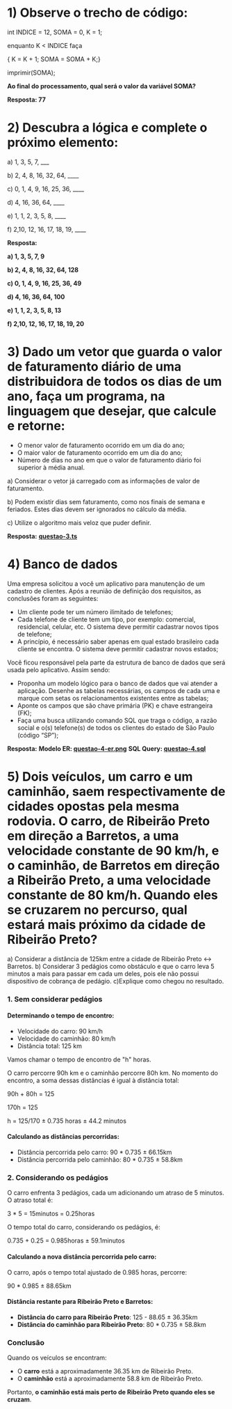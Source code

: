 # 1) Observe o trecho de código:

int INDICE = 12, SOMA = 0, K = 1;

enquanto K < INDICE faça

{ K = K + 1; SOMA = SOMA + K;}

imprimir(SOMA);


**Ao final do processamento, qual será o valor da variável SOMA?**

**Resposta: 77**

# 2) Descubra a lógica e complete o próximo elemento:

a) 1, 3, 5, 7, ___

b) 2, 4, 8, 16, 32, 64, ____

c) 0, 1, 4, 9, 16, 25, 36, ____

d) 4, 16, 36, 64, ____

e) 1, 1, 2, 3, 5, 8, ____

f) 2,10, 12, 16, 17, 18, 19, ____

**Resposta:**

**a) 1, 3, 5, 7, 9**

**b) 2, 4, 8, 16, 32, 64, 128**

**c) 0, 1, 4, 9, 16, 25, 36, 49**

**d) 4, 16, 36, 64, 100**

**e) 1, 1, 2, 3, 5, 8, 13**

**f) 2,10, 12, 16, 17, 18, 19, 20**

# 3) Dado um vetor que guarda o valor de faturamento diário de uma distribuidora de todos os dias de um ano, faça um programa, na linguagem que desejar, que calcule e retorne:

- O menor valor de faturamento ocorrido em um dia do ano;
- O maior valor de faturamento ocorrido em um dia do ano;
- Número de dias no ano em que o valor de faturamento diário foi superior à média anual.

a) Considerar o vetor já carregado com as informações de valor de faturamento.

b) Podem existir dias sem faturamento, como nos finais de semana e feriados. Estes dias devem ser ignorados no cálculo da média.

c) Utilize o algoritmo mais veloz que puder definir.

**Resposta:**
**[questao-3.ts](./questao-3.ts)**

# 4) Banco de dados

Uma empresa solicitou a você um aplicativo para manutenção de um cadastro de clientes. Após a reunião de definição dos requisitos, as conclusões foram as seguintes:

- Um cliente pode ter um número ilimitado de telefones;
- Cada telefone de cliente tem um tipo, por exemplo: comercial, residencial, celular, etc. O sistema deve permitir cadastrar novos tipos de telefone;
- A princípio, é necessário saber apenas em qual estado brasileiro cada cliente se encontra. O sistema deve permitir cadastrar novos estados;

Você ficou responsável pela parte da estrutura de banco de dados que será usada pelo aplicativo. Assim sendo:

- Proponha um modelo lógico para o banco de dados que vai atender a aplicação. Desenhe as tabelas necessárias, os campos de cada uma e marque com setas os relacionamentos existentes entre as tabelas;
- Aponte os campos que são chave primária (PK) e chave estrangeira (FK);
- Faça uma busca utilizando comando SQL que traga o código, a razão social e o(s) telefone(s) de todos os clientes do estado de São Paulo (código “SP”);

**Resposta:**
**Modelo ER: [questao-4-er.png](./questao-4-er.png)**
**SQL Query: [questao-4.sql](./questao-4.sql)**

# 5) Dois veículos, um carro e um caminhão, saem respectivamente de cidades opostas pela mesma rodovia. O carro, de Ribeirão Preto em direção a Barretos, a uma velocidade constante de 90 km/h, e o caminhão, de Barretos em direção a Ribeirão Preto, a uma velocidade constante de 80 km/h. Quando eles se cruzarem no percurso, qual estará mais próximo da cidade de Ribeirão Preto?

a) Considerar a distância de 125km entre a cidade de Ribeirão Preto <-> Barretos.
b) Considerar 3 pedágios como obstáculo e que o carro leva 5 minutos a mais para passar em cada um deles, pois ele não possui dispositivo de cobrança de pedágio.
c)Explique como chegou no resultado.

### 1. Sem considerar pedágios

#### Determinando o tempo de encontro:

- Velocidade do carro: 90 km/h
- Velocidade do caminhão: 80 km/h
- Distância total: 125 km

Vamos chamar o tempo de encontro de "h" horas.

O carro percorre 90h km e o caminhão percorre 80h km. No momento do encontro, a soma dessas distâncias é igual à distância total:

90h + 80h = 125

170h = 125

h = 125/170 ± 0.735 horas ± 44.2 minutos

#### Calculando as distâncias percorridas:

- Distância percorrida pelo carro: 90 * 0.735 ± 66.15km
- Distância percorrida pelo caminhão: 80 * 0.735 ± 58.8km

### 2. Considerando os pedágios

O carro enfrenta 3 pedágios, cada um adicionando um atraso de 5 minutos. O atraso total é:

3 * 5 = 15minutos = 0.25horas

O tempo total do carro, considerando os pedágios, é:

0.735 + 0.25 = 0.985horas ± 59.1minutos

#### Calculando a nova distância percorrida pelo carro:

O carro, após o tempo total ajustado de 0.985 horas, percorre:

90 * 0.985 ± 88.65km

#### Distância restante para Ribeirão Preto e Barretos:

- **Distância do carro para Ribeirão Preto**: 125 - 88.65 ± 36.35km
- **Distância do caminhão para Ribeirão Preto**: 80 * 0.735 ± 58.8km

### Conclusão

Quando os veículos se encontram:

- O **carro** está a aproximadamente 36.35 km de Ribeirão Preto.
- O **caminhão** está a aproximadamente 58.8 km de Ribeirão Preto.

Portanto, **o caminhão está mais perto de Ribeirão Preto quando eles se cruzam**.